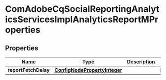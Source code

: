 
# ComAdobeCqSocialReportingAnalyticsServicesImplAnalyticsReportMProperties

## Properties
Name | Type | Description | Notes
------------ | ------------- | ------------- | -------------
**reportFetchDelay** | [**ConfigNodePropertyInteger**](ConfigNodePropertyInteger.md) |  |  [optional]



